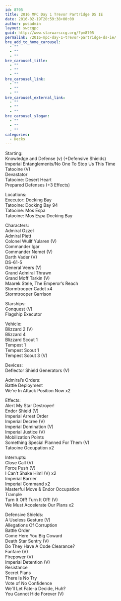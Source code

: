 ```yaml
---
id: 8705
title: 2016 MPC Day 1 Trevor Partridge DS IE
date: 2016-02-19T20:59:38+00:00
author: pwsadmin
layout: swccgpc
guid: http://www.starwarsccg.org/?p=8705
permalink: /2016-mpc-day-1-trevor-partridge-ds-ie/
bre_add_to_home_carousel:
  - ""
  - ""
  - ""
bre_carousel_title:
  - ""
  - ""
  - ""
bre_carousel_link:
  - ""
  - ""
  - ""
bre_carousel_external_link:
  - ""
  - ""
  - ""
bre_carousel_slogan:
  - ""
  - ""
  - ""
categories:
  - Decks
---
```

Starting:  
Knowledge and Defense (v) (+Defensive Shields)  
Imperial Entanglements/No One To Stop Us This Time  
Tatooine (V)  
Devastator  
Tatooine: Desert Heart  
Prepared Defenses (+3 Effects)

Locations:  
Executor: Docking Bay  
Tatooine: Docking Bay 94  
Tatooine: Mos Espa  
Tatooine: Mos Espa Docking Bay

Characters:  
Admiral Ozzel  
Admiral Piett  
Colonel Wullf Yularen (V)  
Commander Igar  
Commander Nemet (V)  
Darth Vader (V)  
DS-61-5  
General Veers (V)  
Grand Admiral Thrawn  
Grand Moff Tarkin (V)  
Maarek Stele, The Emperor&#8217;s Reach  
Stormtrooper Cadet x4  
Stormtrooper Garrison

Starships:  
Conquest (V)  
Flagship Executor

Vehicle:  
Blizzard 2 (V)  
Blizzard 4  
Blizzard Scout 1  
Tempest 1  
Tempest Scout 1  
Tempest Scout 3 (V)

Devices:  
Deflector Shield Generators (V)

Admiral&#8217;s Orders:  
Battle Deployment  
We&#8217;re In Attack Position Now x2

Effects:  
Alert My Star Destroyer!  
Endor Shield (V)  
Imperial Arrest Order  
Imperial Decree (V)  
Imperial Domination (V)  
Imperial Justice (V)  
Mobilization Points  
Something Special Planned For Them (V)  
Tatooine Occupation x2

Interrupts:  
Close Call (V)  
Force Push (V)  
I Can&#8217;t Shake Him! (V) x2  
Imperial Barrier  
Imperial Command x2  
Masterful Move & Endor Occupation  
Trample  
Turn It Off! Turn It Off! (V)  
We Must Accelerate Our Plans x2

Defensive Shields:  
A Useless Gesture (V)  
Allegations Of Corruption  
Battle Order  
Come Here You Big Coward  
Death Star Sentry (V)  
Do They Have A Code Clearance?  
Fanfare (V)  
Firepower (V)  
Imperial Detention (V)  
Resistance  
Secret Plans  
There Is No Try  
Vote of No Confidence  
We&#8217;ll Let Fate-a Decide, Huh?  
You Cannot Hide Forever (V)